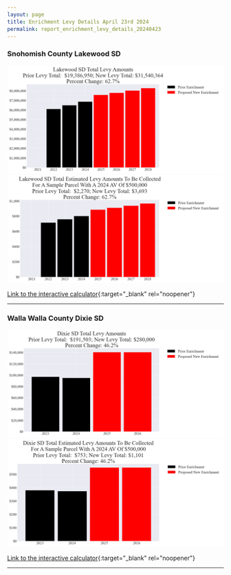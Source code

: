 ```yaml
---
layout: page
title: Enrichment Levy Details April 23rd 2024
permalink: report_enrichment_levy_details_20240423
---
```



### Snohomish County Lakewood SD

![Lakewood SD enrichment levy totals chart](pagesManual/LeviesReport/20240423/LakewoodEnrichment.png "Lakewood SD enrichment levy totals chart")
![Lakewood SD enrichment levy example parcel chart](pagesManual/LeviesReport/20240423/LakewoodEnrichmentParcel.png "Lakewood SD enrichment levy example parcel chart")

[Link to the interactive calculator](20240423){:target="_blank" rel="noopener"}

___

### Walla Walla County Dixie SD

![Dixie SD enrichment levy totals chart](pagesManual/LeviesReport/20240423/DixieEnrichment.png "Dixie SD enrichment levy totals chart")
![Dixie SD enrichment levy example parcel chart](pagesManual/LeviesReport/20240423/DixieEnrichmentParcel.png "Dixie SD enrichment levy example parcel chart")

[Link to the interactive calculator](20240423){:target="_blank" rel="noopener"}

___

